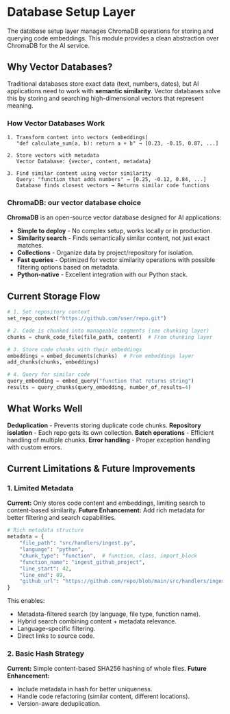 # Database Setup Layer

The database setup layer manages ChromaDB operations for storing and querying code embeddings. This module provides a clean abstraction over ChromaDB for the AI service.

## Why Vector Databases?

Traditional databases store exact data (text, numbers, dates), but AI applications need to work with **semantic similarity**. Vector databases solve this by storing and searching high-dimensional vectors that represent meaning.

### How Vector Databases Work

```text
1. Transform content into vectors (embeddings)
   "def calculate_sum(a, b): return a + b" → [0.23, -0.15, 0.87, ...]

2. Store vectors with metadata
   Vector Database: {vector, content, metadata}

3. Find similar content using vector similarity
   Query: "function that adds numbers" → [0.25, -0.12, 0.84, ...]
   Database finds closest vectors → Returns similar code functions
```

### ChromaDB: our vector database choice

**ChromaDB** is an open-source vector database designed for AI applications:

- **Simple to deploy** - No complex setup, works locally or in production.
- **Similarity search** - Finds semantically similar content, not just exact matches.
- **Collections** - Organize data by project/repository for isolation.
- **Fast queries** - Optimized for vector similarity operations with possible filtering options based on metadata.
- **Python-native** - Excellent integration with our Python stack.

## Current Storage Flow

```python
# 1. Set repository context
set_repo_context("https://github.com/user/repo.git")

# 2. Code is chunked into manageable segments (see chunking layer)
chunks = chunk_code_file(file_path, content)  # From chunking layer

# 3. Store code chunks with their embeddings
embeddings = embed_documents(chunks)  # From embeddings layer
add_chunks(chunks, embeddings)

# 4. Query for similar code
query_embedding = embed_query("function that returns string")
results = query_chunks(query_embedding, number_of_results=4)
```

## What Works Well

**Deduplication** - Prevents storing duplicate code chunks.
**Repository isolation** - Each repo gets its own collection.
**Batch operations** - Efficient handling of multiple chunks.
**Error handling** - Proper exception handling with custom errors.

## Current Limitations & Future Improvements

### 1. **Limited Metadata**

**Current:** Only stores code content and embeddings, limiting search to content-based similarity.
**Future Enhancement:** Add rich metadata for better filtering and search capabilities.

```python
# Rich metadata structure
metadata = {
    "file_path": "src/handlers/ingest.py",
    "language": "python",
    "chunk_type": "function",  # function, class, import_block
    "function_name": "ingest_github_project",
    "line_start": 42,
    "line_end": 89,
    "github_url": "https://github.com/repo/blob/main/src/handlers/ingest.py#L42-L89"
}
```

This enables:

- Metadata-filtered search (by language, file type, function name).
- Hybrid search combining content + metadata relevance.
- Language-specific filtering.
- Direct links to source code.

### 2. **Basic Hash Strategy**

**Current:** Simple content-based SHA256 hashing of whole files.
**Future Enhancement:**

- Include metadata in hash for better uniqueness.
- Handle code refactoring (similar content, different locations).
- Version-aware deduplication.
